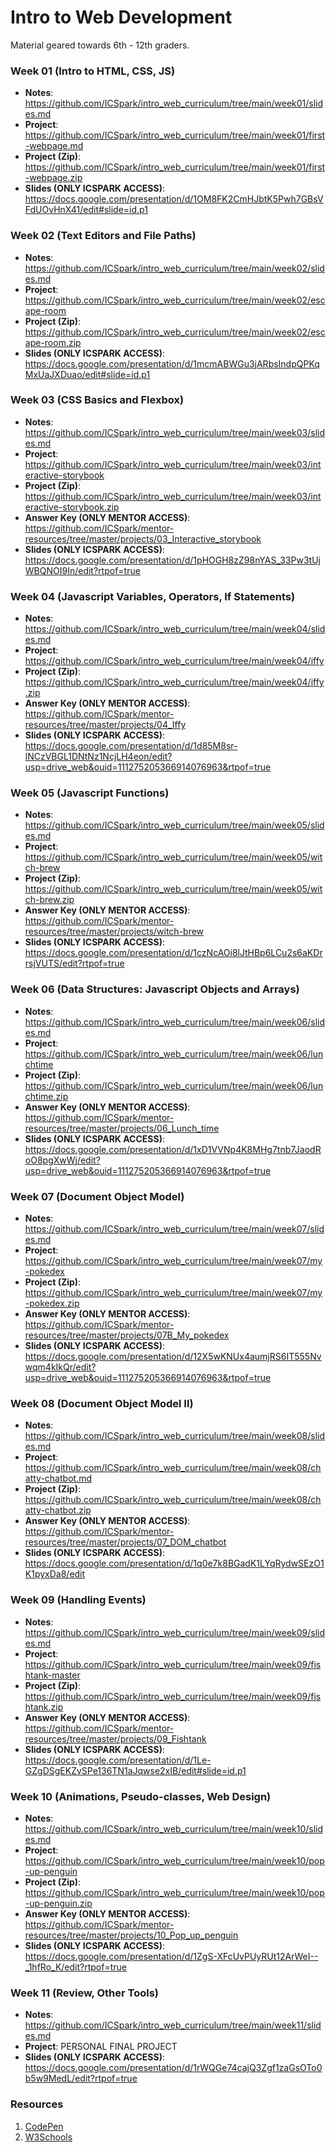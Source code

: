 # Intro to Web Development

Material geared towards 6th - 12th graders.

### Week 01 (Intro to HTML, CSS, JS)
- **Notes**: https://github.com/ICSpark/intro_web_curriculum/tree/main/week01/slides.md
- **Project**: https://github.com/ICSpark/intro_web_curriculum/tree/main/week01/first-webpage.md
- **Project (Zip)**: https://github.com/ICSpark/intro_web_curriculum/tree/main/week01/first-webpage.zip
- **Slides (ONLY ICSPARK ACCESS)**: https://docs.google.com/presentation/d/1OM8FK2CmHJbtK5Pwh7GBsVFdUOvHnX41/edit#slide=id.p1 

### Week 02 (Text Editors and File Paths)
- **Notes**: https://github.com/ICSpark/intro_web_curriculum/tree/main/week02/slides.md
- **Project**: https://github.com/ICSpark/intro_web_curriculum/tree/main/week02/escape-room
- **Project (Zip)**: https://github.com/ICSpark/intro_web_curriculum/tree/main/week02/escape-room.zip
- **Slides (ONLY ICSPARK ACCESS)**: https://docs.google.com/presentation/d/1mcmABWGu3jARbsIndpQPKqMxUaJXDuao/edit#slide=id.p1

### Week 03 (CSS Basics and Flexbox) 
- **Notes**: https://github.com/ICSpark/intro_web_curriculum/tree/main/week03/slides.md
- **Project**: https://github.com/ICSpark/intro_web_curriculum/tree/main/week03/interactive-storybook
- **Project (Zip)**: https://github.com/ICSpark/intro_web_curriculum/tree/main/week03/interactive-storybook.zip
- **Answer Key (ONLY MENTOR ACCESS)**: https://github.com/ICSpark/mentor-resources/tree/master/projects/03_Interactive_storybook
- **Slides (ONLY ICSPARK ACCESS)**: https://docs.google.com/presentation/d/1pHOGH8zZ98nYAS_33Pw3tUjWBQNOI9In/edit?rtpof=true

### Week 04 (Javascript Variables, Operators, If Statements)
- **Notes**: https://github.com/ICSpark/intro_web_curriculum/tree/main/week04/slides.md
- **Project**: https://github.com/ICSpark/intro_web_curriculum/tree/main/week04/iffy
- **Project (Zip)**: https://github.com/ICSpark/intro_web_curriculum/tree/main/week04/iffy.zip
- **Answer Key (ONLY MENTOR ACCESS)**: https://github.com/ICSpark/mentor-resources/tree/master/projects/04_Iffy
- **Slides (ONLY ICSPARK ACCESS)**: https://docs.google.com/presentation/d/1d85M8sr-lNCzVBGL1DNtNz1NcjLH4eon/edit?usp=drive_web&ouid=111275205366914076963&rtpof=true

### Week 05 (Javascript Functions)
- **Notes**: https://github.com/ICSpark/intro_web_curriculum/tree/main/week05/slides.md
- **Project**: https://github.com/ICSpark/intro_web_curriculum/tree/main/week05/witch-brew
- **Project (Zip)**: https://github.com/ICSpark/intro_web_curriculum/tree/main/week05/witch-brew.zip
- **Answer Key (ONLY MENTOR ACCESS)**: https://github.com/ICSpark/mentor-resources/tree/master/projects/witch-brew
- **Slides (ONLY ICSPARK ACCESS)**: https://docs.google.com/presentation/d/1czNcAOi8lJtHBp6LCu2s6aKDrrsjVUTS/edit?rtpof=true

### Week 06 (Data Structures: Javascript Objects and Arrays)
- **Notes**: https://github.com/ICSpark/intro_web_curriculum/tree/main/week06/slides.md
- **Project**: https://github.com/ICSpark/intro_web_curriculum/tree/main/week06/lunchtime
- **Project (Zip)**: https://github.com/ICSpark/intro_web_curriculum/tree/main/week06/lunchtime.zip
- **Answer Key (ONLY MENTOR ACCESS)**: https://github.com/ICSpark/mentor-resources/tree/master/projects/06_Lunch_time
- **Slides (ONLY ICSPARK ACCESS)**: https://docs.google.com/presentation/d/1xD1VVNp4K8MHg7tnb7JaodRoO8pgXwWj/edit?usp=drive_web&ouid=111275205366914076963&rtpof=true

### Week 07 (Document Object Model)
- **Notes**: https://github.com/ICSpark/intro_web_curriculum/tree/main/week07/slides.md
- **Project**: https://github.com/ICSpark/intro_web_curriculum/tree/main/week07/my-pokedex
- **Project (Zip)**: https://github.com/ICSpark/intro_web_curriculum/tree/main/week07/my-pokedex.zip
- **Answer Key (ONLY MENTOR ACCESS)**: https://github.com/ICSpark/mentor-resources/tree/master/projects/07B_My_pokedex
- **Slides (ONLY ICSPARK ACCESS)**: https://docs.google.com/presentation/d/12X5wKNUx4aumjRS6IT555Nvwqm4kIkQr/edit?usp=drive_web&ouid=111275205366914076963&rtpof=true

### Week 08 (Document Object Model II)
- **Notes**: https://github.com/ICSpark/intro_web_curriculum/tree/main/week08/slides.md
- **Project**: https://github.com/ICSpark/intro_web_curriculum/tree/main/week08/chatty-chatbot.md
- **Project (Zip)**: https://github.com/ICSpark/intro_web_curriculum/tree/main/week08/chatty-chatbot.zip
- **Answer Key (ONLY MENTOR ACCESS)**: https://github.com/ICSpark/mentor-resources/tree/master/projects/07_DOM_chatbot
- **Slides (ONLY ICSPARK ACCESS)**: https://docs.google.com/presentation/d/1q0e7k8BGadK1LYqRydwSEzO1K1pyxDa8/edit

### Week 09 (Handling Events)
- **Notes**: https://github.com/ICSpark/intro_web_curriculum/tree/main/week09/slides.md
- **Project**: https://github.com/ICSpark/intro_web_curriculum/tree/main/week09/fishtank-master
- **Project (Zip)**: https://github.com/ICSpark/intro_web_curriculum/tree/main/week09/fishtank.zip
- **Answer Key (ONLY MENTOR ACCESS)**: https://github.com/ICSpark/mentor-resources/tree/master/projects/09_Fishtank
- **Slides (ONLY ICSPARK ACCESS)**: https://docs.google.com/presentation/d/1Le-GZgDSgEKZvSPe136TN1aJqwse2xIB/edit#slide=id.p1

### Week 10 (Animations, Pseudo-classes, Web Design)
- **Notes**: https://github.com/ICSpark/intro_web_curriculum/tree/main/week10/slides.md
- **Project**: https://github.com/ICSpark/intro_web_curriculum/tree/main/week10/pop-up-penguin
- **Project (Zip)**: https://github.com/ICSpark/intro_web_curriculum/tree/main/week10/pop-up-penguin.zip
- **Answer Key (ONLY MENTOR ACCESS)**: https://github.com/ICSpark/mentor-resources/tree/master/projects/10_Pop_up_penguin
- **Slides (ONLY ICSPARK ACCESS)**: https://docs.google.com/presentation/d/1ZgS-XFcUvPUyRUt12ArWeI--_1hfRo_K/edit?rtpof=true

### Week 11 (Review, Other Tools)
- **Notes**: https://github.com/ICSpark/intro_web_curriculum/tree/main/week11/slides.md
- **Project**: PERSONAL FINAL PROJECT 
- **Slides (ONLY ICSPARK ACCESS)**: https://docs.google.com/presentation/d/1rWQGe74cajQ3Zgf1zaGsOTo0b5w9MedL/edit?rtpof=true

### Resources
1. [CodePen](https://codepen.io/)
2. [W3Schools](https://www.w3schools.com/)
